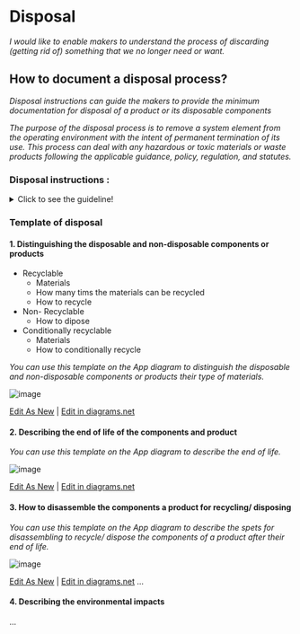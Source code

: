 # **Disposal**

*I would like to enable makers to understand the process of discarding (getting rid of) something that we no longer need or want.* 

## **How to document a disposal process?**

*Disposal instructions can guide the makers to provide the minimum documentation for disposal of a product or its disposable components*

*The purpose of the disposal process is to remove a system element from the operating environment with the intent of permanent termination of its use. This process can deal with any hazardous or toxic materials or waste products following the applicable guidance, policy, regulation, and statutes.*

 ### **Disposal instructions :** 
<details>
  <summary>Click to see the guideline!</summary>
 
  - **Definition:** *disposal instructions identify the process of removing a system or its component, ensuring the proper handling of any environmentally sensitive materials, and sending the remainder to surplus storage or sale.*


```
What does comprise the documentation of disposal instructions?

 1. Distinguishing the disposable and non-disposable components or products
   - Recyclable: a process of turning waste into another form of new and reusable materials
      - Identifying the material of disposable components or products.
         - Disposable products are most often made from
            - Polystyrene 
            - Plastic
            - Cotton
            - etc.
     - Determining what material can be recycled many times
     - How to recycle the components or products and their type of materials?
   - Non-recyclable: the components or products that are designed for single-use, which means they get discarded immediately after use.
      - How to dispose the non-recyclable components or products and their type of materials?
   - Conditionally recyclable: this tells you if any additional steps are required before recycling  the component or product.
      - Identifying the conditional recyclable materials 
      - How to conditionally recycle the components or products and their type of materials?
 2. End of life of the product for disposing or recycling
 3. How to disassemble the components a product for recycling/disposing?
 4. Describing the environmental impacts
   - The negative consequences of the disposable products on the environment if sustainability isn't factored into disposal options
   - How to select the materials, manufacturing process, etc. to have the less environmental impacts?
 
How to visualize the process of disposal? 
 1. Images 
 2. Videos 
```
</details>

### Template of disposal
 
 #### 1. Distinguishing the disposable and non-disposable components or products
  * Recyclable 
     * Materials
     * How many tims the materials can be recycled
     * How to recycle 
  * Non- Recyclable
      * How to dipose
  * Conditionally recyclable
     * Materials
     * How to conditionally recycle

 *You can use this template on the App diagram to distinguish the disposable and non-disposable components or products their type of materials.*
 
 ![image](https://github.com/OPEN-NEXT/wp2.3_Guideline-for-documentation-of-OSH-design-reuse/blob/main/Sources/Images/Disposal.jpg)

 <a href="https://app.diagrams.net/#Hamerezoji1362%2Fdrawio-github%2Fmaster%2FDisposal.drawio" target="_blank">Edit As New</a> | <a href="https://app.diagrams.net/#Hamerezoji1362%2Fdrawio-github%2Fmaster%2FDisposal.png">Edit in diagrams.net</a>
 
 #### 2. Describing the end of life of the components and product 
 
  *You can use this template on the App diagram to describe the end of life.*
 
 ![image](https://github.com/OPEN-NEXT/wp2.3_Guideline-for-documentation-of-OSH-design-reuse/blob/main/Sources/Images/End%20of%20life%20of%20product%20and%20components%20.jpg)

 <a href="https://app.diagrams.net/#Hamerezoji1362%2Fdrawio-github%2Fmaster%2FEnd%20of%20life%20of%20product%20and%20components%20.drawio">Edit As New</a> | <a href="https://app.diagrams.net/#Hamerezoji1362%2Fdrawio-github%2Fmaster%2F%20End%20of%20life%20of%20product%20and%20components%20.png">Edit in diagrams.net</a>

 #### 3. How to disassemble the components a product for recycling/ disposing
 
   *You can use this template on the App diagram to describe the spets for disassembling to recycle/ dispose the components of a product after their end of life.*
 
 ![image](https://github.com/OPEN-NEXT/wp2.3_Guideline-for-documentation-of-OSH-design-reuse/blob/main/Sources/Images/Disassembly%20for%20recycling%20or%20disposing%20.jpg)

 <a href="https://app.diagrams.net/#Hamerezoji1362%2Fdrawio-github%2Fmaster%2FDisassemble%20for%20recycling%20or%20disposing.drawio">Edit As New</a> | <a href="https://app.diagrams.net/#Hamerezoji1362%2Fdrawio-github%2Fmaster%2FDisassembly%20for%20recycling%20or%20disposing%20.drawio.png">Edit in diagrams.net</a>
 ...
 #### 4. Describing the environmental impacts 
 ...

